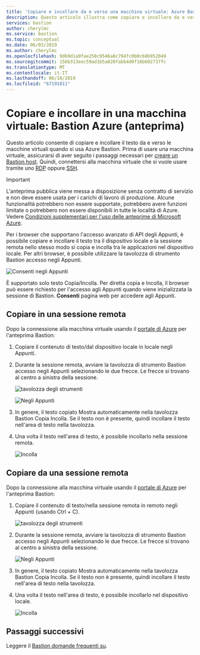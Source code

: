 ```yaml
---
title: 'Copiare e incollare da e verso una macchina virtuale: Azure Bastion | Microsoft Docs'
description: Questo articolo illustra come copiare e incollare da e verso una macchina virtuale di Azure usando Bastion.
services: bastion
author: cherylmc
ms.service: bastion
ms.topic: conceptual
ms.date: 06/03/2019
ms.author: cherylmc
ms.openlocfilehash: 9d69d1a9fae258c9546a8c794fc0b0c68b952049
ms.sourcegitcommit: 156b313eec59ad1b5a820fabb4d0f16b602737fc
ms.translationtype: MT
ms.contentlocale: it-IT
ms.lasthandoff: 06/18/2019
ms.locfileid: "67191811"
---
```

# <a name="copy-and-paste-to-a-virtual-machine-azure-bastion-preview"></a>Copiare e incollare in una macchina virtuale: Bastion Azure (anteprima)

Questo articolo consente di copiare e incollare il testo da e verso le macchine virtuali quando si usa Azure Bastion. Prima di usare una macchina virtuale, assicurarsi di aver seguito i passaggi necessari per [creare un Bastion host](bastion-create-host-portal.md). Quindi, connettersi alla macchina virtuale che si vuole usare tramite uno [RDP](bastion-connect-vm-rdp.md) oppure [SSH](bastion-connect-vm-ssh.md).

> [!IMPORTANT]
> L'anteprima pubblica viene messa a disposizione senza contratto di servizio e non deve essere usata per i carichi di lavoro di produzione. Alcune funzionalità potrebbero non essere supportate, potrebbero avere funzioni limitate o potrebbero non essere disponibili in tutte le località di Azure. Vedere [Condizioni supplementari per l'uso delle anteprime di Microsoft Azure](https://azure.microsoft.com/support/legal/preview-supplemental-terms/).
>

Per i browser che supportano l'accesso avanzato di API degli Appunti, è possibile copiare e incollare il testo tra il dispositivo locale e la sessione remota nello stesso modo si copia e incolla tra le applicazioni nel dispositivo locale. Per altri browser, è possibile utilizzare la tavolozza di strumento Bastion accesso negli Appunti.

  ![Consenti negli Appunti](./media/bastion-vm-manage/allow.png)

È supportato solo testo Copia/Incolla. Per diretta copia e Incolla, il browser può essere richiesto per l'accesso agli Appunti quando viene inizializzata la sessione di Bastion. **Consenti** pagina web per accedere agli Appunti.

## <a name="to"></a>Copiare in una sessione remota

Dopo la connessione alla macchina virtuale usando il [portale di Azure](https://aka.ms/BastionHost) per l'anteprima Bastion:

1. Copiare il contenuto di testo/dal dispositivo locale in locale negli Appunti.
1. Durante la sessione remota, avviare la tavolozza di strumento Bastion accesso negli Appunti selezionando le due frecce. Le frecce si trovano al centro a sinistra della sessione.

    ![tavolozza degli strumenti](./media/bastion-vm-manage/left.png)

    ![Negli Appunti](./media/bastion-vm-manage/clipboard.png)

1. In genere, il testo copiato Mostra automaticamente nella tavolozza Bastion Copia Incolla. Se il testo non è presente, quindi incollare il testo nell'area di testo nella tavolozza.
1. Una volta il testo nell'area di testo, è possibile incollarlo nella sessione remota.

    ![Incolla](./media/bastion-vm-manage/local.png)

## <a name="from"></a>Copiare da una sessione remota

Dopo la connessione alla macchina virtuale usando il [portale di Azure](https://aka.ms/BastionHost) per l'anteprima Bastion:

1. Copiare il contenuto di testo/nella sessione remota in remoto negli Appunti (usando Ctrl + C).

    ![tavolozza degli strumenti](./media/bastion-vm-manage/remote.png)

1. Durante la sessione remota, avviare la tavolozza di strumento Bastion accesso negli Appunti selezionando le due frecce. Le frecce si trovano al centro a sinistra della sessione.

    ![Negli Appunti](./media/bastion-vm-manage/clipboard2.png)

1. In genere, il testo copiato Mostra automaticamente nella tavolozza Bastion Copia Incolla. Se il testo non è presente, quindi incollare il testo nell'area di testo nella tavolozza.
1. Una volta il testo nell'area di testo, è possibile incollarlo nel dispositivo locale.

    ![Incolla](./media/bastion-vm-manage/local2.png)
 
## <a name="next-steps"></a>Passaggi successivi

Leggere il [Bastion domande frequenti su](bastion-faq.md).